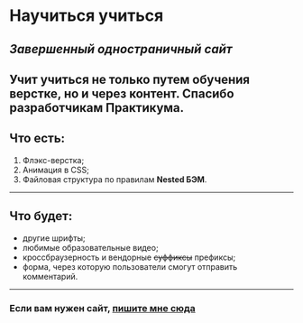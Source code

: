 # Научиться учиться
*Завершенный одностраничный сайт*
-----
Учит учиться не только путем обучения верстке, но и через контент. Спасибо разработчикам Практикума.
-----
## Что есть:
1. Флэкс-верстка;
2. Анимация в CSS;
3. Файловая структура по правилам **Nested БЭМ**.
-----
## Что будет:
* другие шрифты;
* любимые образовательные видео;
* кроссбраузерность и вендорные ~~суффиксы~~ префиксы;
* форма, через которую пользователи смогут отправить комментарий.
-----
### Если вам нужен сайт, [пишите мне сюда](www.facebook.com "Мой аккаунт")
